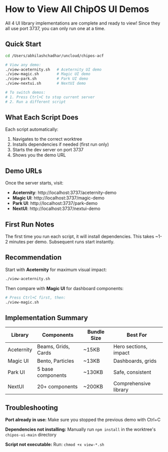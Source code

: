 # How to View All ChipOS UI Demos

All 4 UI library implementations are complete and ready to view! Since they all use port 3737, you can only run one at a time.

## Quick Start

```bash
cd /Users/abhilashchadhar/uncloud/chipos-acf

# View any demo:
./view-aceternity.sh   # Aceternity UI demo
./view-magic.sh        # Magic UI demo
./view-park.sh         # Park UI demo
./view-nextui.sh       # NextUI demo

# To switch demos:
# 1. Press Ctrl+C to stop current server
# 2. Run a different script
```

## What Each Script Does

Each script automatically:
1. Navigates to the correct worktree
2. Installs dependencies if needed (first run only)
3. Starts the dev server on port 3737
4. Shows you the demo URL

## Demo URLs

Once the server starts, visit:

- **Aceternity**: http://localhost:3737/aceternity-demo
- **Magic UI**: http://localhost:3737/magic-demo
- **Park UI**: http://localhost:3737/park-demo
- **NextUI**: http://localhost:3737/nextui-demo

## First Run Notes

The first time you run each script, it will install dependencies. This takes ~1-2 minutes per demo. Subsequent runs start instantly.

## Recommendation

Start with **Aceternity** for maximum visual impact:

```bash
./view-aceternity.sh
```

Then compare with **Magic UI** for dashboard components:

```bash
# Press Ctrl+C first, then:
./view-magic.sh
```

## Implementation Summary

| Library    | Components           | Bundle Size | Best For              |
|------------|---------------------|-------------|-----------------------|
| Aceternity | Beams, Grids, Cards | ~15KB       | Hero sections, impact |
| Magic UI   | Bento, Particles    | ~13KB       | Dashboards, grids     |
| Park UI    | 5 base components   | ~130KB      | Safe, consistent      |
| NextUI     | 20+ components      | ~200KB      | Comprehensive library |

## Troubleshooting

**Port already in use:**
Make sure you stopped the previous demo with Ctrl+C

**Dependencies not installing:**
Manually run `npm install` in the worktree's `chipos-ui-main` directory

**Script not executable:**
Run: `chmod +x view-*.sh`